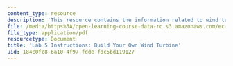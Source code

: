```yaml
---
content_type: resource
description: 'This resource contains the information related to wind turbine. '
file: /media/https%3A/open-learning-course-data-rc.s3.amazonaws.com/ec-711-d-lab-energy-spring-2011/184c0fc86a104f97fddefdc5bd119127_MITEC_711S11_lab5.pdf
file_type: application/pdf
resourcetype: Document
title: 'Lab 5 Instructions: Build Your Own Wind Turbine'
uid: 184c0fc8-6a10-4f97-fdde-fdc5bd119127
---
```


